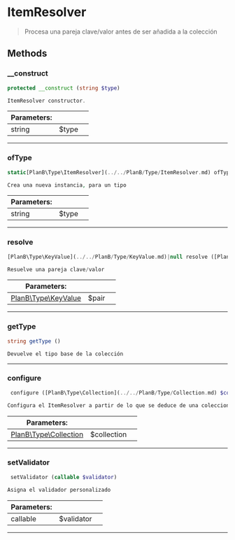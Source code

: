 
                                                                                                                                            
    
# ItemResolver


> Procesa una pareja clave/valor antes de ser añadida a la colección
>
> 








## Methods

### __construct
``` php
protected __construct (string $type)

ItemResolver constructor.

```

|Parameters: | | |
| --- | --- | --- |
|string |$type |  |

---


### ofType
``` php
static[PlanB\Type\ItemResolver](../../PlanB/Type/ItemResolver.md) ofType (string $type)

Crea una nueva instancia, para un tipo

```

|Parameters: | | |
| --- | --- | --- |
|string |$type |  |

---


### resolve
``` php
[PlanB\Type\KeyValue](../../PlanB/Type/KeyValue.md)|null resolve ([PlanB\Type\KeyValue](../../PlanB/Type/KeyValue.md) $pair)

Resuelve una pareja clave/valor

```

|Parameters: | | |
| --- | --- | --- |
|[PlanB\Type\KeyValue](../../PlanB/Type/KeyValue.md) |$pair |  |

---


### getType
``` php
string getType ()

Devuelve el tipo base de la colección

```


---


### configure
``` php
 configure ([PlanB\Type\Collection](../../PlanB/Type/Collection.md) $collection)

Configura el ItemResolver a partir de lo que se deduce de una coleccion

```

|Parameters: | | |
| --- | --- | --- |
|[PlanB\Type\Collection](../../PlanB/Type/Collection.md) |$collection |  |

---


### setValidator
``` php
 setValidator (callable $validator)

Asigna el validador personalizado

```

|Parameters: | | |
| --- | --- | --- |
|callable |$validator |  |

---


                                                                                                                                                                                                                                                                                                                                                                                                            
    
                                                                                                                                                                                                                                                                             
                
